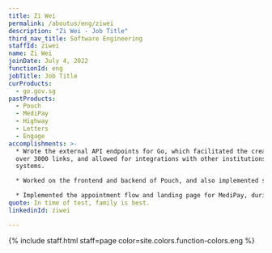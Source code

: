 ```yaml
---
title: Zi Wei
permalink: /aboutus/eng/ziwei
description: "Zi Wei - Job Title"
third_nav_title: Software Engineering
staffId: ziwei
name: Zi Wei
joinDate: July 4, 2022
functionId: eng
jobTitle: Job Title
curProducts:
  - go.gov.sg
pastProducts:
  - Pouch
  - MediPay
  - Highway
  - Letters
  - Engage
accomplishments: >-
  * Wrote the external API endpoints for Go, which facilitated the creation of
  over 3000 links, and allowed for integrations with other institutions'
  systems. 

  * Worked on the frontend and backend of Pouch, and also implemented security classifications for files and folders.

  * Implemented the appointment flow and landing page for MediPay, during hackathon.
quote: In time of test, family is best.
linkedinId: ziwei

---
```


{% include staff.html staff=page color=site.colors.function-colors.eng %}
